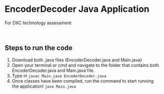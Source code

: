 # EncoderDecoder Java Application
For DXC technology assessment

<br/>

## Steps to run the code

1. Download both .java files (EncoderDecoder.java and Main.java)
2. Open your terminal or cmd and navigate to the folder that contains both EncoderDecoder.java and Main.java file.
3. Type in
```javac Main.java EncoderDecoder.java```
4. Once classes have been compiled, run the command to start running the application!
```java Main.java```
